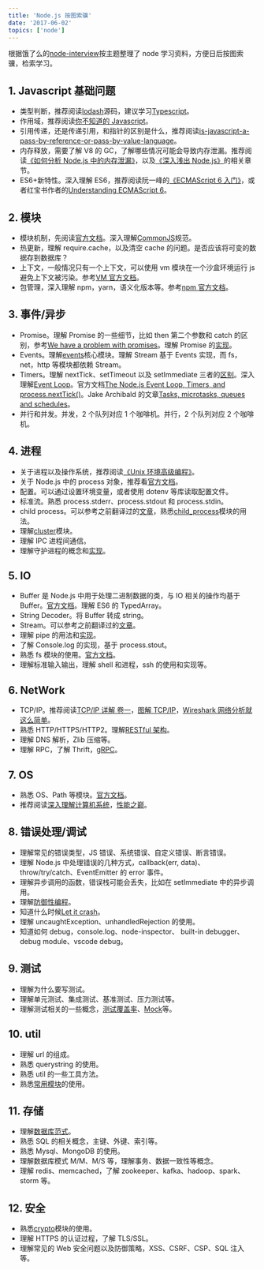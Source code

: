 ```yaml
---
title: 'Node.js 按图索骥'
date: '2017-06-02'
topics: ['node']
---
```


根据饿了么的[node-interview](https://github.com/ElemeFE/node-interview/blob/master/sections/zh-cn/README.md)按主题整理了 node 学习资料，方便日后按图索骥，检索学习。

## 1. Javascript 基础问题

- 类型判断，推荐阅读[lodash](https://lodash.com/)源码，建议学习[Typescript](http://www.typescriptlang.org/)。
- 作用域，推荐阅读[你不知道的 Javascript](https://book.douban.com/subject/26351021/)。
- 引用传递，还是传递引用，和指针的区别是什么，推荐阅读[is-javascript-a-pass-by-reference-or-pass-by-value-language](https://stackoverflow.com/questions/518000/is-javascript-a-pass-by-reference-or-pass-by-value-language)。
- 内存释放，需要了解 V8 的 GC，了解哪些情况可能会导致内存泄漏。推荐阅读[《如何分析 Node.js 中的内存泄漏》](https://zhuanlan.zhihu.com/p/25736931)，以及[《深入浅出 Node.js》](https://book.douban.com/subject/25768396/)的相关章节。
- ES6+新特性。深入理解 ES6，推荐阅读阮一峰的[《ECMAScript 6 入门》](http://es6.ruanyifeng.com/)，或者红宝书作者的[Understanding ECMAScript 6](https://leanpub.com/understandinges6/read#leanpub-auto-introduction)。

## 2. 模块

- 模块机制，先阅读[官方文档](https://nodejs.org/docs/latest-v8.x/api/modules.html)。深入理解[CommonJS](http://javascript.ruanyifeng.com/nodejs/module.html)规范。
- 热更新，理解 require.cache，以及清空 cache 的问题。是否应该将可变的数据存到数据库？
- 上下文，一般情况只有一个上下文，可以使用 vm 模块在一个沙盒环境运行 js 避免上下文被污染。参考[VM 官方文档](https://nodejs.org/docs/latest-v8.x/api/vm.html)。
- 包管理，深入理解 npm，yarn，语义化版本等。参考[npm 官方文档](https://docs.npmjs.com/)。

## 3. 事件/异步

- Promise。理解 Promise 的一些细节，比如 then 第二个参数和 catch 的区别，参考[We have a problem with promises](https://pouchdb.com/2015/05/18/we-have-a-problem-with-promises.html)。理解 Promise 的[实现](https://juejin.im/post/5b83cb5ae51d4538cc3ec354)。
- Events。理解[events](https://nodejs.org/dist/latest-v10.x/docs/api/events.html)核心模块。理解 Stream 基于 Events 实现，而 fs，net，http 等模块都依赖 Stream。
- Timers。理解 nextTick、setTimeout 以及 setImmediate 三者的[区别](https://cnodejs.org/topic/5556efce7cabb7b45ee6bcac)。深入理解[Event Loop](https://blog.sessionstack.com/how-javascript-works-event-loop-and-the-rise-of-async-programming-5-ways-to-better-coding-with-2f077c4438b5)。官方文档[The Node.js Event Loop, Timers, and process.nextTick()](https://nodejs.org/en/docs/guides/event-loop-timers-and-nexttick/)。Jake Archibald 的文章[Tasks, microtasks, queues and schedules](https://jakearchibald.com/2015/tasks-microtasks-queues-and-schedules/)。
- 并行和并发。并发，2 个队列对应 1 个咖啡机。并行，2 个队列对应 2 个咖啡机。

## 4. 进程

- 关于进程以及操作系统，推荐阅读[《Unix 环境高级编程》](https://book.douban.com/subject/1788421/)。
- 关于 Node.js 中的 process 对象，推荐看[官方文档](https://nodejs.org/dist/latest-v10.x/docs/api/process.html)。
- 配置。可以通过设置环境变量，或者使用 dotenv 等库读取配置文件。
- 标准流。熟悉 process.stderr、process.stdout 和 process.stdin。
- child process。可以参考之前翻译过的[文章](https://medium.freecodecamp.org/node-js-child-processes-everything-you-need-to-know-e69498fe970a)，熟悉[child_process](https://nodejs.org/dist/latest-v10.x/docs/api/child_process.html)模块的用法。
- 理解[cluster](https://nodejs.org/dist/latest-v10.x/docs/api/cluster.html)模块。
- 理解 IPC 进程间通信。
- 理解守护进程的概念和[实现](https://cnodejs.org/topic/57adfadf476898b472247eac)。

## 5. IO

- Buffer 是 Node.js 中用于处理二进制数据的类，与 IO 相关的操作均基于 Buffer。[官方文档](https://nodejs.org/dist/latest-v10.x/docs/api/buffer.html)。理解 ES6 的 TypedArray。
- String Decoder。将 Buffer 转成 string。
- Stream。可以参考之前翻译过的[文章](https://medium.freecodecamp.org/node-js-streams-everything-you-need-to-know-c9141306be93)。
- 理解 pipe 的用法和[实现](https://cnodejs.org/topic/56ba030271204e03637a3870)。
- 了解 Console.log 的实现，基于 process.stout。
- 熟悉 fs 模块的使用。[官方文档](https://nodejs.org/dist/latest-v11.x/docs/api/fs.html)。
- 理解标准输入输出，理解 shell 和进程，ssh 的使用和实现等。

## 6. NetWork

- TCP/IP。推荐阅读[TCP/IP 详解 卷一](https://www.amazon.cn/TCP-IP%E8%AF%A6%E8%A7%A3%E5%8D%B71-%E5%8D%8F%E8%AE%AE-W-Richard-Stevens/dp/B00116OTVS/)，[图解 TCP/IP](https://book.douban.com/subject/24737674/)，[Wireshark 网络分析就这么简单](https://book.douban.com/subject/26268767/)。
- 熟悉 HTTP/HTTPS/HTTP2。理解[RESTful 架构](https://www.restapitutorial.com/)。
- 理解 DNS 解析，Zlib 压缩等。
- 理解 RPC，了解 Thrift，[gRPC](https://grpc.io/docs/quickstart/node.html)。

## 7. OS

- 熟悉 OS、Path 等模块。[官方文档](https://nodejs.org/dist/latest-v10.x/docs/api/os.html)。
- 推荐阅读[深入理解计算机系统](https://nodejs.org/dist/latest-v10.x/docs/api/os.html)，[性能之巅](https://book.douban.com/subject/26586598/)。

## 8. 错误处理/调试

- 理解常见的错误类型，JS 错误、系统错误、自定义错误、断言错误。
- 理解 Node.js 中处理错误的几种方式，callback(err, data)、throw/try/catch、EventEmitter 的 error 事件。
- 理解异步调用的函数，错误栈可能会丢失，比如在 setImmediate 中的异步调用。
- 理解[防御性编程](http://blog.jobbole.com/101651/)。
- 知道什么时候[Let it crash](http://wiki.c2.com/?LetItCrash)。
- 理解 uncaughtException、unhandledRejection 的使用。
- 知道如何 debug，console.log、node-inspector、 built-in debugger、debug module、vscode debug。

## 9. 测试

- 理解为什么要写测试。
- 理解单元测试、集成测试、基准测试、压力测试等。
- 理解测试相关的一些概念，[测试覆盖率](https://www.infoq.cn/article/test-coverage-rate-role)、[Mock](https://martinfowler.com/articles/mocksArentStubs.html)等。

## 10. util

- 理解 url 的组成。
- 熟悉 querystring 的使用。
- 熟悉 util 的一些工具方法。
- 熟悉[常用模块](https://www.npmjs.com/browse/depended)的使用。

## 11. 存储

- 理解[数据库范式](http://www.cnblogs.com/CareySon/archive/2010/02/16/1668803.html)。
- 熟悉 SQL 的相关概念，主键、外键、索引等。
- 熟悉 Mysql、MongoDB 的使用。
- 理解数据库模式 M/M、M/S 等，理解事务、数据一致性等概念。
- 理解 redis、memcached，了解 zookeeper、kafka、hadoop、spark、storm 等。

## 12. 安全

- 熟悉[crypto](https://nodejs.org/dist/latest-v10.x/docs/api/crypto.html)模块的使用。
- 理解 HTTPS 的认证过程，了解 TLS/SSL。
- 理解常见的 Web 安全问题以及防御策略，XSS、CSRF、CSP、SQL 注入等。
